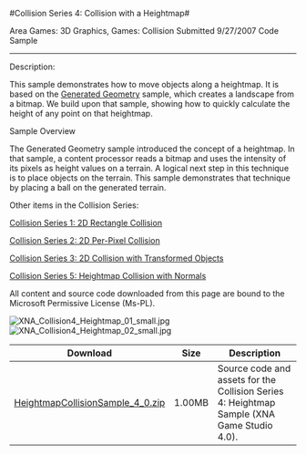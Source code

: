 #Collision Series 4: Collision with a Heightmap#

Area
Games: 3D Graphics, Games: Collision
Submitted
9/27/2007
Code Sample

---

Description:

This sample demonstrates how to move objects along a heightmap. It is based on the [Generated Geometry](https://github.com/kniEngine/XNAGameStudio/tree/master/src/Generated-Geometry/) sample, which creates a landscape from a bitmap. We build upon that sample, showing how to quickly calculate the height of any point on that heightmap.

Sample Overview

The Generated Geometry sample introduced the concept of a heightmap. In that sample, a content processor reads a bitmap and uses the intensity of its pixels as height values on a terrain. A logical next step in this technique is to place objects on the terrain. This sample demonstrates that technique by placing a ball on the generated terrain.

Other items in the Collision Series:

[Collision Series 1: 2D Rectangle Collision](https://github.com/kniEngine/XNAGameStudio/tree/master/src/Collision-Series-1-2D-Rectangle-Collision/)

[Collision Series 2: 2D Per-Pixel Collision](https://github.com/kniEngine/XNAGameStudio/tree/master/src/Collision-Series-2-2D-Per-Pixel-Collision/)

[Collision Series 3: 2D Collision with Transformed Objects](https://github.com/kniEngine/XNAGameStudio/tree/master/src/Collision-Series-3-2D-Collision-with-Transformed-Objects/)

[Collision Series 5: Heightmap Collision with Normals](https://github.com/kniEngine/XNAGameStudio/tree/master/src/Collision-Series-5-Heightmap-Collision-with-Normals/)

 
All content and source code downloaded from this page are bound to the Microsoft Permissive License (Ms-PL).

![XNA_Collision4_Heightmap_01_small.jpg](https://github.com/kniEngine/XNAGameStudio/blob/master/Images/XNA_Collision4_Heightmap_01_small.jpg)![XNA_Collision4_Heightmap_02_small.jpg](https://github.com/kniEngine/XNAGameStudio/blob/master/Images/XNA_Collision4_Heightmap_02_small.jpg)
	

Download | Size | Description
---|---|---|
[HeightmapCollisionSample_4_0.zip](https://github.com/kniEngine/XNAGameStudio/blob/master/Samples/HeightmapCollisionSample_4_0.zip?raw=true) | 1.00MB | Source code and assets for the Collision Series 4: Heightmap Sample (XNA Game Studio 4.0). 